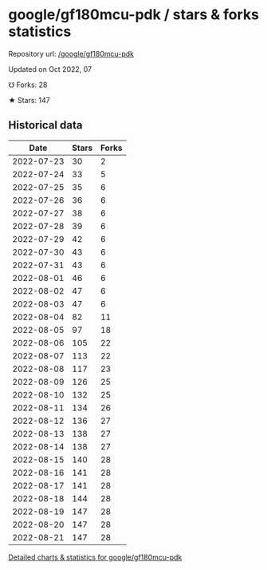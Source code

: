 # google/gf180mcu-pdk / stars & forks statistics

Repository url: [/google/gf180mcu-pdk](https://github.com/google/gf180mcu-pdk)

Updated on Oct 2022, 07

☋ Forks: 28

★ Stars: 147

## Historical data
| Date | Stars | Forks |
|------|-------|-------|
| 2022-07-23 | 30 | 2 | 
| 2022-07-24 | 33 | 5 | 
| 2022-07-25 | 35 | 6 | 
| 2022-07-26 | 36 | 6 | 
| 2022-07-27 | 38 | 6 | 
| 2022-07-28 | 39 | 6 | 
| 2022-07-29 | 42 | 6 | 
| 2022-07-30 | 43 | 6 | 
| 2022-07-31 | 43 | 6 | 
| 2022-08-01 | 46 | 6 | 
| 2022-08-02 | 47 | 6 | 
| 2022-08-03 | 47 | 6 | 
| 2022-08-04 | 82 | 11 | 
| 2022-08-05 | 97 | 18 | 
| 2022-08-06 | 105 | 22 | 
| 2022-08-07 | 113 | 22 | 
| 2022-08-08 | 117 | 23 | 
| 2022-08-09 | 126 | 25 | 
| 2022-08-10 | 132 | 25 | 
| 2022-08-11 | 134 | 26 | 
| 2022-08-12 | 136 | 27 | 
| 2022-08-13 | 138 | 27 | 
| 2022-08-14 | 138 | 27 | 
| 2022-08-15 | 140 | 28 | 
| 2022-08-16 | 141 | 28 | 
| 2022-08-17 | 141 | 28 | 
| 2022-08-18 | 144 | 28 | 
| 2022-08-19 | 147 | 28 | 
| 2022-08-20 | 147 | 28 | 
| 2022-08-21 | 147 | 28 | 


[Detailed charts & statistics for google/gf180mcu-pdk](https://reviewgithub.com/rep/google/gf180mcu-pdk)
